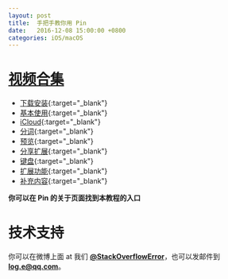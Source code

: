 ```yaml
---
layout: post
title:  手把手教你用 Pin
date:   2016-12-08 15:00:00 +0800
categories: iOS/macOS
---
```


# [视频合集](http://ioszen.com/pin-videos)
- [下载安装](http://v.qq.com/x/page/v0353ybultn.html){:target="_blank"}
- [基本使用](http://v.qq.com/x/page/q0353kpuwa9.html){:target="_blank"}
- [iCloud](http://v.qq.com/x/page/t0353yqfw9e.html){:target="_blank"}
- [分词](http://v.qq.com/x/page/g03538y14ex.html){:target="_blank"}
- [预览](http://v.qq.com/x/page/k0353nimszs.html){:target="_blank"}
- [分享扩展](http://v.qq.com/x/page/g0353zh649q.html){:target="_blank"}
- [键盘](http://v.qq.com/x/page/h03535dio8j.html){:target="_blank"}
- [扩展功能](http://v.qq.com/x/page/w03533lrqw2.html){:target="_blank"}
- [补充内容](http://v.qq.com/x/page/p0353kprgpo.html){:target="_blank"}

**你可以在 Pin 的关于页面找到本教程的入口**


# 技术支持 
你可以在微博上面 at 我们 **[@StackOverflowError](http://weibo.com/0x00eeee)**，也可以发邮件到 **[log.e@qq.com](mailto:log.e@qq.com)**。
